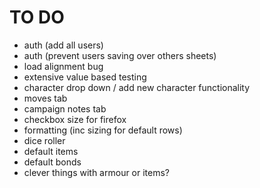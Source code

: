 # TO DO
- auth (add all users)
- auth (prevent users saving over others sheets)
- load alignment bug
- extensive value based testing
- character drop down / add new character functionality
- moves tab
- campaign notes tab
- checkbox size for firefox
- formatting (inc sizing for default rows)
- dice roller
- default items
- default bonds
- clever things with armour or items?
